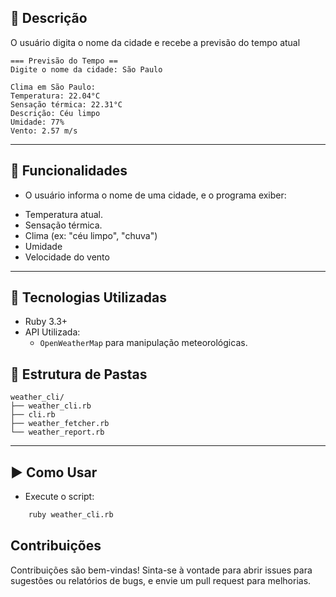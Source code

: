 ## 📝 Descrição

O usuário digita o nome da cidade e recebe a previsão do tempo atual

```
=== Previsão do Tempo ==
Digite o nome da cidade: São Paulo

Clima em São Paulo:
Temperatura: 22.04°C     
Sensação térmica: 22.31°C
Descrição: Céu limpo     
Umidade: 77%
Vento: 2.57 m/s
```
---

## 📝 Funcionalidades

* O usuário informa o nome de uma cidade, e o programa exiber:
- Temperatura atual.
- Sensação térmica.
- Clima (ex: "céu limpo", "chuva")
- Umidade
- Velocidade do vento

---

## 🚀 Tecnologias Utilizadas

- Ruby 3.3+
- API Utilizada:
  - `OpenWeatherMap` para manipulação meteorológicas.

## 📝 Estrutura de Pastas

```
weather_cli/
├── weather_cli.rb
├── cli.rb
├── weather_fetcher.rb
└── weather_report.rb
```
---

## ▶️ Como Usar
* Execute o script:
```bash
    ruby weather_cli.rb

```
## Contribuições

Contribuições são bem-vindas! Sinta-se à vontade para abrir issues para sugestões ou relatórios de bugs, e envie um pull request para melhorias.
